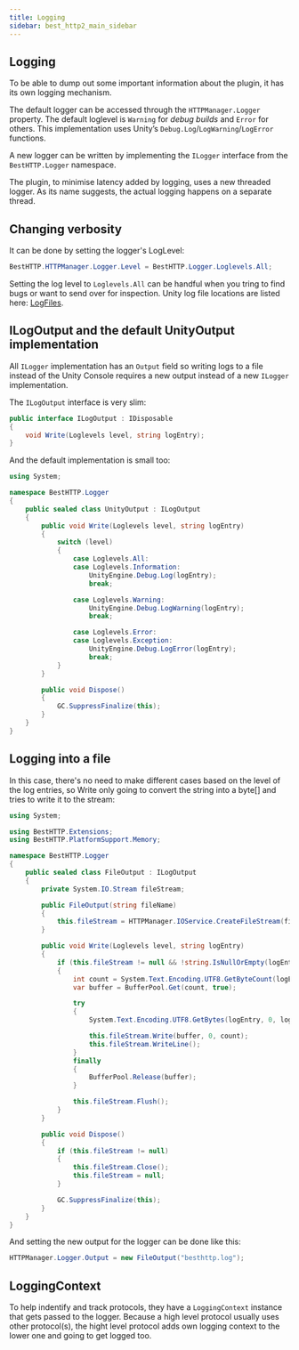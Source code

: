 ```yaml
---
title: Logging
sidebar: best_http2_main_sidebar
---
```


## Logging

To be able to dump out some important information about the plugin, it has its own logging mechanism.

The default logger can be accessed through the `HTTPManager.Logger` property. The default loglevel is `Warning` for *debug builds* and `Error` for others. This implementation uses Unity’s `Debug.Log`/`LogWarning`/`LogError` functions.

A new logger can be written by implementing the `ILogger` interface from the `BestHTTP.Logger` namespace.

The plugin, to minimise latency added by logging, uses a new threaded logger. As its name suggests, the actual logging happens on a separate thread.

## Changing verbosity 

It can be done by setting the logger's LogLevel:

```csharp
BestHTTP.HTTPManager.Logger.Level = BestHTTP.Logger.Loglevels.All;
```

Setting the log level to `Loglevels.All` can be handful when you tring to find bugs or want to send over for inspection. Unity log file locations are listed here: [LogFiles](https://docs.unity3d.com/Manual/LogFiles.html).

## ILogOutput and the default UnityOutput implementation

All `ILogger` implementation has an `Output` field so writing logs to a file instead of the Unity Console requires a new output instead of a new `ILogger` implementation.

The `ILogOutput` interface is very slim:
```csharp
public interface ILogOutput : IDisposable
{
    void Write(Loglevels level, string logEntry);
}
```

And the default implementation is small too:
```csharp
using System;

namespace BestHTTP.Logger
{
    public sealed class UnityOutput : ILogOutput
    {
        public void Write(Loglevels level, string logEntry)
        {
            switch (level)
            {
                case Loglevels.All:
                case Loglevels.Information:
                    UnityEngine.Debug.Log(logEntry);
                    break;

                case Loglevels.Warning:
                    UnityEngine.Debug.LogWarning(logEntry);
                    break;

                case Loglevels.Error:
                case Loglevels.Exception:
                    UnityEngine.Debug.LogError(logEntry);
                    break;
            }
        }

        public void Dispose()
        {
            GC.SuppressFinalize(this);
        }
    }
}
```

## Logging into a file

In this case, there's no need to make different cases based on the level of the log entries, so Write only going to convert the string into a byte[] and tries to write it to the stream:

```csharp
using System;

using BestHTTP.Extensions;
using BestHTTP.PlatformSupport.Memory;

namespace BestHTTP.Logger
{
    public sealed class FileOutput : ILogOutput
    {
        private System.IO.Stream fileStream;

        public FileOutput(string fileName)
        {
            this.fileStream = HTTPManager.IOService.CreateFileStream(fileName, PlatformSupport.FileSystem.FileStreamModes.Create);
        }

        public void Write(Loglevels level, string logEntry)
        {
            if (this.fileStream != null && !string.IsNullOrEmpty(logEntry))
            {
                int count = System.Text.Encoding.UTF8.GetByteCount(logEntry);
                var buffer = BufferPool.Get(count, true);

                try
                {
                    System.Text.Encoding.UTF8.GetBytes(logEntry, 0, logEntry.Length, buffer, 0);

                    this.fileStream.Write(buffer, 0, count);
                    this.fileStream.WriteLine();
                }
                finally
                {
                    BufferPool.Release(buffer);
                }

                this.fileStream.Flush();
            }
        }

        public void Dispose()
        {
            if (this.fileStream != null)
            {
                this.fileStream.Close();
                this.fileStream = null;
            }

            GC.SuppressFinalize(this);
        }
    }
}
```

And setting the new output for the logger can be done like this:
```csharp
HTTPManager.Logger.Output = new FileOutput("besthttp.log");
```

## LoggingContext

To help indentify and track protocols, they have a `LoggingContext` instance that gets passed to the logger. Because a high level protocol usually uses other protocol(s), the hight level protocol adds own logging context to the lower one and going to get logged too.